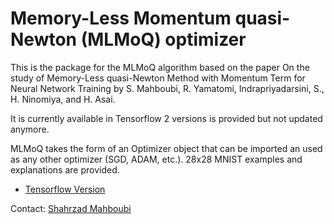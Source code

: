# Memory-Less Momentum quasi-Newton (MLMoQ) optimizer

This is the package for the MLMoQ algorithm based on the paper On the study of Memory-Less quasi-Newton Method with Momentum Term for Neural Network Training by S. Mahboubi, R. Yamatomi, Indrapriyadarsini, S., H. Ninomiya, and H. Asai.

It is currently available in Tensorflow 2 versions is provided but not updated anymore.

MLMoQ takes the form of an Optimizer object that can be imported an used as any other optimizer (SGD, ADAM, etc.). 28x28 MNIST examples and explanations are provided.

* [Tensorflow Version](https://github.com/ninomiyalab/Memory_Less_Momentum_Quasi_Newton/blob/a7d42ae35b19e6906a4dbc6e58482822c65b049c/MLMoQ.py)

Contact: [Shahrzad Mahboubi]( )  
